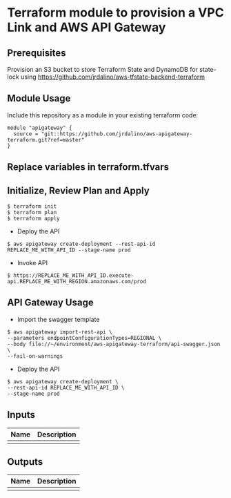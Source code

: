 # Terraform module to provision a VPC Link and AWS API Gateway

## Prerequisites
Provision an S3 bucket to store Terraform State and DynamoDB for state-lock
using https://github.com/jrdalino/aws-tfstate-backend-terraform

## Module Usage
Include this repository as a module in your existing terraform code:
```
module "apigateway" {
  source = "git::https://github.com/jrdalino/aws-apigateway-terraform.git?ref=master"
}
```

## Replace variables in terraform.tfvars

## Initialize, Review Plan and Apply
```
$ terraform init
$ terraform plan
$ terraform apply
```

- Deploy the API
```
$ aws apigateway create-deployment --rest-api-id REPLACE_ME_WITH_API_ID --stage-name prod
```
- Invoke API
```
$ https://REPLACE_ME_WITH_API_ID.execute-api.REPLACE_ME_WITH_REGION.amazonaws.com/prod
```

## API Gateway Usage

- Import the swagger template
```
$ aws apigateway import-rest-api \
--parameters endpointConfigurationTypes=REGIONAL \
--body file://~/environment/aws-apigateway-terraform/api-swagger.json \
--fail-on-warnings
```

- Deploy the API
```
$ aws apigateway create-deployment \
--rest-api-id REPLACE_ME_WITH_API_ID \
--stage-name prod
```

## Inputs
| Name | Description |
|------|-------------|
| | |

## Outputs
| Name | Description |
|------|-------------|
| | |